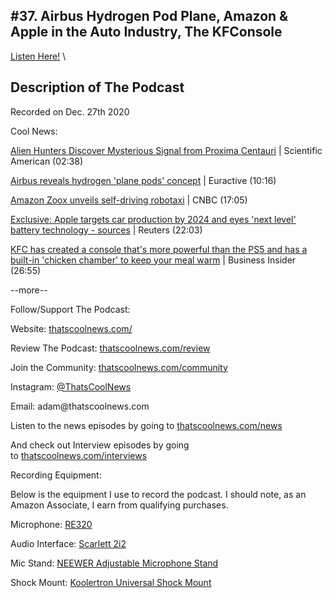 #37. Airbus Hydrogen Pod Plane, Amazon & Apple in the Auto Industry, The KFConsole
---
[Listen Here!](https://thatscoolnews.podbean.com/e/37-airbus-hydrogen-pod-plane-amazon-apple-in-the-auto-industry-the-kfconsole/) \
## Description of The Podcast
<p style="text-align:left;">Recorded on Dec. 27th 2020</p>

Cool News:
<p style="text-align:left;"><a href='https://www.scientificamerican.com/article/alien-hunters-discover-mysterious-signal-from-proxima-centauri/'>Alien Hunters Discover Mysterious Signal from Proxima Centauri</a> | Scientific American (02:38)</p>

<p style="text-align:left;"><a href='https://www.euractiv.com/section/aerospace/news/airbus-reveals-hydrogen-plane-pods-concept/'>Airbus reveals hydrogen 'plane pods' concept</a> | Euractive (10:16)</p>

<p style="text-align:left;"><a href='https://www.cnbc.com/2020/12/14/amazons-self-driving-company-zoox-unveils-autonomous-robotaxi.html'>Amazon Zoox unveils self-driving robotaxi</a> | CNBC (17:05)</p>

<p style="text-align:left;"><a href='https://www.reuters.com/article/us-apple-autos-exclusive-idUSKBN28V2PY'>Exclusive: Apple targets car production by 2024 and eyes 'next level' battery technology - sources</a> | Reuters (22:03)</p>

<p style="text-align:left;"><a href='https://www.businessinsider.com/kfc-launches-games-console-that-keeps-your-fried-chicken-warm-2020-12?op=1'>KFC has created a console that's more powerful than the PS5 and has a built-in 'chicken chamber' to keep your meal warm</a> | Business Insider (26:55)</p>

<p>--more--</p>

Follow/Support The Podcast:
<p>Website: <a href='https://thatscoolnews.com/'>thatscoolnews.com/</a></p>

<p>Review The Podcast: <a href='https://thatscoolnews.com/review/'>thatscoolnews.com/review</a></p>

<p>Join the Community: <a href='https://httpsthatscoolnews.com'>thatscoolnews.com/community</a></p>

<p>Instagram: <a href='https://www.instagram.com/thatscoolnews/'>@ThatsCoolNews</a></p>

<p>Email: adam@thatscoolnews.com</p>

<p>Listen to the news episodes by going to <a href='https://thatscoolnews.com/news/'>thatscoolnews.com/news </a></p>

<p>And check out Interview episodes by going to <a href='https://thatscoolnews.com/interviews/'>thatscoolnews.com/interviews </a></p>

Recording Equipment:
<p>Below is the equipment I use to record the podcast. I should note, as an Amazon Associate, I earn from qualifying purchases.</p>

<p>Microphone: <a href='https://amzn.to/3nFvGuM'>RE320</a></p>

<p>Audio Interface: <a href='https://amzn.to/30XxsNV'>Scarlett 2i2</a></p>

<p>Mic Stand: <a href='https://amzn.to/3nEUMtD'>NEEWER Adjustable Microphone Stand</a></p>

<p>Shock Mount: <a href='https://amzn.to/3lAw0Jb'>Koolertron Universal Shock Mount</a></p>
